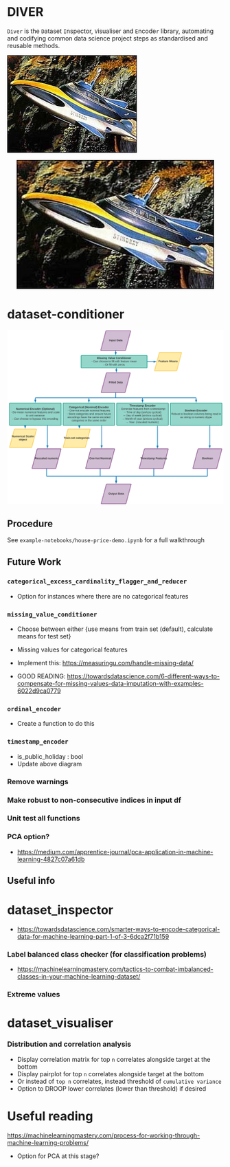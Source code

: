 # DIVER

`Diver` is the `D`ataset `I`nspector, `V`isualiser and `E`ncode`r` library, automating and codifying common data science project steps as standardised and reusable methods.

![diver pic](pictures/stingray.jpg)

<p align="center">
  <img width="460" height="300" src="pictures/stingray.jpg">
</p>

# dataset-conditioner

![`fit_transform` flow](pictures/readme_flow.png)

## Procedure

See `example-notebooks/house-price-demo.ipynb` for a full walkthrough

## Future Work

### `categorical_excess_cardinality_flagger_and_reducer`
- Option for instances where there are no categorical features

### `missing_value_conditioner`
- Choose between either {use means from train set (default), calculate means for test set}
- Missing values for categorical features

- Implement this: https://measuringu.com/handle-missing-data/

- GOOD READING: https://towardsdatascience.com/6-different-ways-to-compensate-for-missing-values-data-imputation-with-examples-6022d9ca0779

### `ordinal_encoder`
- Create a function to do this

### `timestamp_encoder`
- is_public_holiday : bool
- Update above diagram

### Remove warnings

### Make robust to non-consecutive indices in input df

### Unit test all functions

### PCA option?
- https://medium.com/apprentice-journal/pca-application-in-machine-learning-4827c07a61db

## Useful info

# dataset_inspector
- https://towardsdatascience.com/smarter-ways-to-encode-categorical-data-for-machine-learning-part-1-of-3-6dca2f71b159
### Label balanced class checker (for classification problems)
- https://machinelearningmastery.com/tactics-to-combat-imbalanced-classes-in-your-machine-learning-dataset/

### Extreme values

# dataset_visualiser

### Distribution and correlation analysis
- Display correlation matrix for top `n` correlates alongside target at the bottom
- Display pairplot for top `n` correlates alongside target at the bottom
- Or instead of `top n` correlates, instead threshold of `cumulative variance`
- Option to DROOP lower correlates (lower than threshold) if desired

# Useful reading
https://machinelearningmastery.com/process-for-working-through-machine-learning-problems/


- Option for PCA at this stage?


